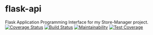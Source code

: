 # flask-api
Flask Application Programming Interface for my Store-Manager project.
[![Coverage Status](https://coveralls.io/repos/github/neelxie/flask-api/badge.svg?branch=develop)](https://coveralls.io/github/neelxie/flask-api?branch=develop)
[![Build Status](https://travis-ci.org/neelxie/flask-api.svg?branch=develop)](https://travis-ci.org/neelxie/flask-api) 
[![Maintainability](https://api.codeclimate.com/v1/badges/c1159a79ad17c21bb8f4/maintainability)](https://codeclimate.com/github/neelxie/flask-api/maintainability)
[![Test Coverage](https://api.codeclimate.com/v1/badges/c1159a79ad17c21bb8f4/test_coverage)](https://codeclimate.com/github/neelxie/flask-api/test_coverage)